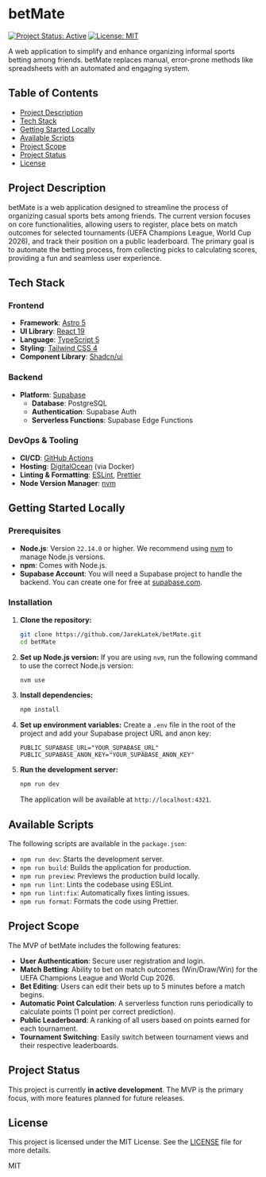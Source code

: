 # betMate

[![Project Status: Active](https://img.shields.io/badge/status-active-success.svg)](https://github.com/JarekLatek/betMate)
[![License: MIT](https://img.shields.io/badge/License-MIT-yellow.svg)](https://opensource.org/licenses/MIT)

A web application to simplify and enhance organizing informal sports betting among friends. betMate replaces manual, error-prone methods like spreadsheets with an automated and engaging system.

## Table of Contents

- [Project Description](#project-description)
- [Tech Stack](#tech-stack)
- [Getting Started Locally](#getting-started-locally)
- [Available Scripts](#available-scripts)
- [Project Scope](#project-scope)
- [Project Status](#project-status)
- [License](#license)

## Project Description

betMate is a web application designed to streamline the process of organizing casual sports bets among friends. The current version focuses on core functionalities, allowing users to register, place bets on match outcomes for selected tournaments (UEFA Champions League, World Cup 2026), and track their position on a public leaderboard. The primary goal is to automate the betting process, from collecting picks to calculating scores, providing a fun and seamless user experience.

## Tech Stack

### Frontend

- **Framework**: [Astro 5](https://astro.build/)
- **UI Library**: [React 19](https://react.dev/)
- **Language**: [TypeScript 5](https://www.typescriptlang.org/)
- **Styling**: [Tailwind CSS 4](https://tailwindcss.com/)
- **Component Library**: [Shadcn/ui](https://ui.shadcn.com/)

### Backend

- **Platform**: [Supabase](https://supabase.com/)
  - **Database**: PostgreSQL
  - **Authentication**: Supabase Auth
  - **Serverless Functions**: Supabase Edge Functions

### DevOps & Tooling

- **CI/CD**: [GitHub Actions](https://github.com/features/actions)
- **Hosting**: [DigitalOcean](https://www.digitalocean.com/) (via Docker)
- **Linting & Formatting**: [ESLint](https://eslint.org/), [Prettier](https://prettier.io/)
- **Node Version Manager**: [nvm](https://github.com/nvm-sh/nvm)

## Getting Started Locally

### Prerequisites

- **Node.js**: Version `22.14.0` or higher. We recommend using [nvm](https://github.com/nvm-sh/nvm) to manage Node.js versions.
- **npm**: Comes with Node.js.
- **Supabase Account**: You will need a Supabase project to handle the backend. You can create one for free at [supabase.com](https://supabase.com/).

### Installation

1.  **Clone the repository:**

    ```bash
    git clone https://github.com/JarekLatek/betMate.git
    cd betMate
    ```

2.  **Set up Node.js version:**
    If you are using `nvm`, run the following command to use the correct Node.js version:

    ```bash
    nvm use
    ```

3.  **Install dependencies:**

    ```bash
    npm install
    ```

4.  **Set up environment variables:**
    Create a `.env` file in the root of the project and add your Supabase project URL and anon key:

    ```env
    PUBLIC_SUPABASE_URL="YOUR_SUPABASE_URL"
    PUBLIC_SUPABASE_ANON_KEY="YOUR_SUPABASE_ANON_KEY"
    ```

5.  **Run the development server:**
    ```bash
    npm run dev
    ```
    The application will be available at `http://localhost:4321`.

## Available Scripts

The following scripts are available in the `package.json`:

- `npm run dev`: Starts the development server.
- `npm run build`: Builds the application for production.
- `npm run preview`: Previews the production build locally.
- `npm run lint`: Lints the codebase using ESLint.
- `npm run lint:fix`: Automatically fixes linting issues.
- `npm run format`: Formats the code using Prettier.

## Project Scope

The MVP of betMate includes the following features:

- **User Authentication**: Secure user registration and login.
- **Match Betting**: Ability to bet on match outcomes (Win/Draw/Win) for the UEFA Champions League and World Cup 2026.
- **Bet Editing**: Users can edit their bets up to 5 minutes before a match begins.
- **Automatic Point Calculation**: A serverless function runs periodically to calculate points (1 point per correct prediction).
- **Public Leaderboard**: A ranking of all users based on points earned for each tournament.
- **Tournament Switching**: Easily switch between tournament views and their respective leaderboards.

## Project Status

This project is currently **in active development**. The MVP is the primary focus, with more features planned for future releases.

## License

This project is licensed under the MIT License. See the [LICENSE](LICENSE) file for more details.

MIT
